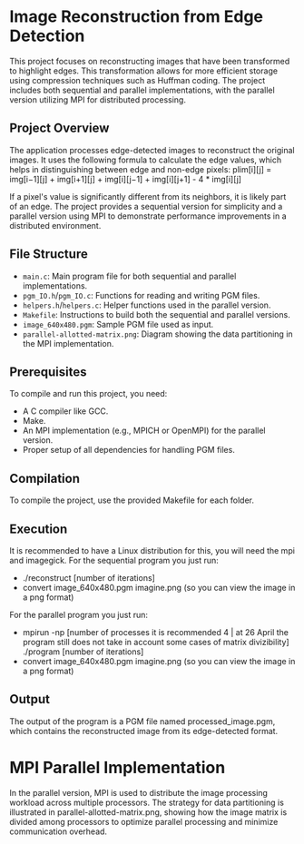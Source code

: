 # Image Reconstruction from Edge Detection

This project focuses on reconstructing images that have been transformed to highlight edges. This transformation allows for more efficient storage using compression techniques such as Huffman coding. The project includes both sequential and parallel implementations, with the parallel version utilizing MPI for distributed processing.

## Project Overview

The application processes edge-detected images to reconstruct the original images. It uses the following formula to calculate the edge values, which helps in distinguishing between edge and non-edge pixels:
plim[i][j] = img[i−1][j] + img[i+1][j] + img[i][j−1] + img[i][j+1] - 4 \* img[i][j]

If a pixel's value is significantly different from its neighbors, it is likely part of an edge. The project provides a sequential version for simplicity and a parallel version using MPI to demonstrate performance improvements in a distributed environment.

## File Structure

- `main.c`: Main program file for both sequential and parallel implementations.
- `pgm_IO.h`/`pgm_IO.c`: Functions for reading and writing PGM files.
- `helpers.h`/`helpers.c`: Helper functions used in the parallel version.
- `Makefile`: Instructions to build both the sequential and parallel versions.
- `image_640x480.pgm`: Sample PGM file used as input.
- `parallel-allotted-matrix.png`: Diagram showing the data partitioning in the MPI implementation.

## Prerequisites

To compile and run this project, you need:

- A C compiler like GCC.
- Make.
- An MPI implementation (e.g., MPICH or OpenMPI) for the parallel version.
- Proper setup of all dependencies for handling PGM files.

## Compilation

To compile the project, use the provided Makefile for each folder.

## Execution

It is recommended to have a Linux distribution for this, you will need the mpi and imagegick.
For the sequential program you just run:

- ./reconstruct [number of iterations]
- convert image_640x480.pgm imagine.png (so you can view the image in a png format)

For the parallel program you just run:

- mpirun -np [number of processes it is recommended 4 | at 26 April the program still does not take in account some cases of matrix divizibility] ./program [number of iterations]
- convert image_640x480.pgm imagine.png (so you can view the image in a png format)

## Output

The output of the program is a PGM file named processed_image.pgm, which contains the reconstructed image from its edge-detected format.

# MPI Parallel Implementation

In the parallel version, MPI is used to distribute the image processing workload across multiple processors. The strategy for data partitioning is illustrated in parallel-allotted-matrix.png, showing how the image matrix is divided among processors to optimize parallel processing and minimize communication overhead.
